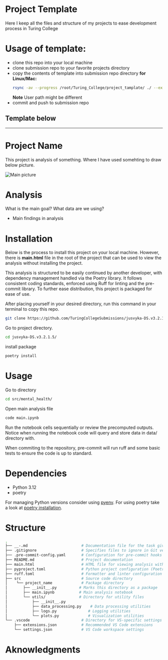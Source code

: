 # Project Template

Here I keep all the files and structure of my projects to ease development process in Turing College

# Usage of template:

- clone this repo into your local machine
- clone submission repo to your favorite projects directory
- copy the contents of template into submission repo directory
   **for Linux/Mac:**
   ```bash
   rsync -av --progress /root/Turing_College/project_tamplate/ ./ --exclude='.git'
   ```
   **Note** User path might be different
- commit and push to submission repo

**Template below**
---

---
# Project Name

This project is analysis of something. Where I have used somehting to draw below picture.

![Main picture](image.png)
# Analysis

What is the main goal? What data are we using?

- Main findings in analysis

# Installation
Below is the process to install this project on your local machine. However, there is **main.html** file in the root of the project that can be used to view the analysis without installing the project.

This analysis is structured to be easily continued by another developer, with dependency management handled via the Poetry library. It follows consistent coding standards, enforced using Ruff for linting and the pre-commit library. To further ease distribution, this project is packaged for ease of use.

After placing yourself in your desired directory, run this command in your terminal to copy this repo.
```bash
git clone https://github.com/TuringCollegeSubmissions/jusvyka-DS.v3.2.1.5
```
Go to project directory.
```bash
cd jusvyka-DS.v3.2.1.5/
```
install package
```bash
poetry install
```

# Usage

Go to directory
```bash
cd src/mental_health/
```
Open main analysis file
```bash
code main.ipynb
```
Run the notebook cells sequentially or review the precomputed outputs. Notice when running the notebook code will query and store data in data/ directory with.

When commiting to the repository, pre-commit will run ruff and some basic tests to ensure the code is up to standard.

# Dependencies

- Python 3.12
- poetry

For managing Python versions consider using [pyenv](https://github.com/pyenv/pyenv).
For using poetry take a look at [poetry installation](https://python-poetry.org/docs/#installation).

# Structure

```bash
.
├── __-.md                        # Documentation file for the task given by TC
├── .gitignore                    # Specifies files to ignore in Git version control
├── .pre-commit-config.yaml       # Configuration for pre-commit hooks
├── README.md                     # Project documentation
├── main.html                     # HTML file for viewing analysis without installation
├── pyproject.toml                # Python project configuration (Poetry)
├── ruff.toml                     # Formatter and linter configuration (Ruff)
├── src                           # Source code directory
│    └── project_name             # Package directory
│       ├── __init__.py          # Marks this directory as a package
│       ├── main.ipynb           # Main analysis notebook
│       └── utils/               # Directory for utility files
│           ├── __init__.py
│           ├── data_processing.py    # Data processing utilities
│           ├── logs.py              # Logging utilities
│           └── plots.py             # Visualization utilities
└── .vscode                       # Directory for VS-specific settings
    ├── extensions.json           # Recommended VS Code extensions
    └── settings.json             # VS Code workspace settings
```
# Aknowledgments
